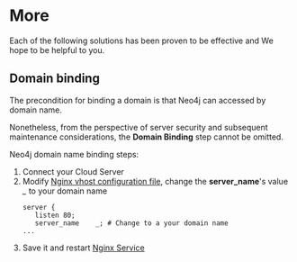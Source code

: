 # More

Each of the following solutions has been proven to be effective and We hope to be helpful to you.

## Domain binding

The precondition for binding a domain is that Neo4j can accessed by domain name.

Nonetheless, from the perspective of server security and subsequent maintenance considerations, the **Domain Binding** step cannot be omitted.

Neo4j domain name binding steps:

1. Connect your Cloud Server
2. Modify [Nginx vhost configuration file](/stack-components.md#nginx), change the **server_name**'s value *_* to your domain name
   ```text
   server {
      listen 80;
      server_name    _; # Change to a your domain name
   ...
   ```
3. Save it and restart [Nginx Service](/admin-services.md#nginx)
